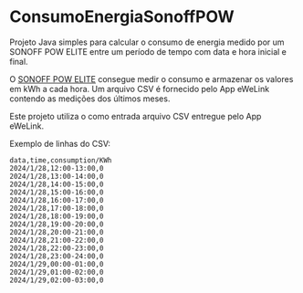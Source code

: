 # ConsumoEnergiaSonoffPOW

Projeto Java simples para calcular o consumo de energia medido por um SONOFF POW ELITE entre um período de tempo com data e hora inicial e final.

O [SONOFF POW ELITE](https://sonoff.tech/product/diy-smart-switches/pow-elite/) consegue medir o consumo e armazenar os valores em kWh a cada hora. Um arquivo CSV é fornecido pelo App eWeLink contendo as medições dos últimos meses.

Este projeto utiliza o como entrada arquivo CSV entregue pelo App eWeLink.

Exemplo de linhas do CSV:
```
data,time,consumption/KWh
2024/1/28,12:00-13:00,0
2024/1/28,13:00-14:00,0
2024/1/28,14:00-15:00,0
2024/1/28,15:00-16:00,0
2024/1/28,16:00-17:00,0
2024/1/28,17:00-18:00,0
2024/1/28,18:00-19:00,0
2024/1/28,19:00-20:00,0
2024/1/28,20:00-21:00,0
2024/1/28,21:00-22:00,0
2024/1/28,22:00-23:00,0
2024/1/28,23:00-24:00,0
2024/1/29,00:00-01:00,0
2024/1/29,01:00-02:00,0
2024/1/29,02:00-03:00,0
```
